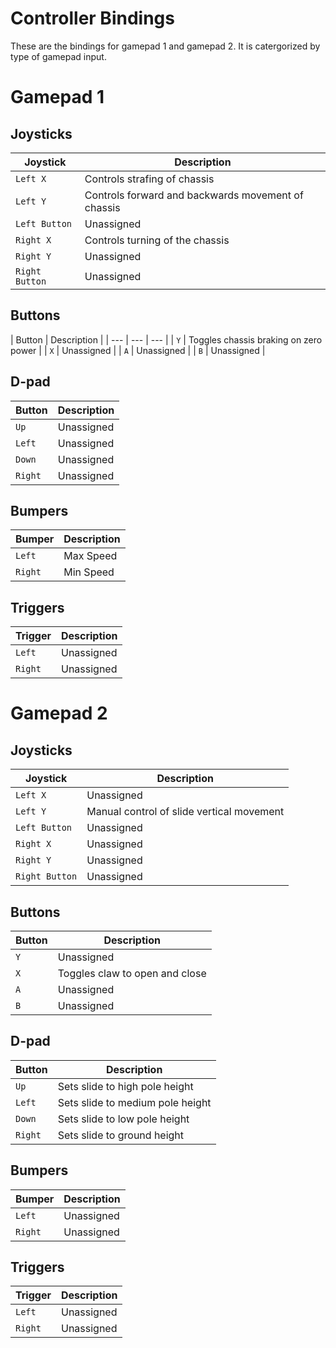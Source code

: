 # Controller Bindings
These are the bindings for gamepad 1 and gamepad 2. It is catergorized by type of gamepad input.

# Gamepad 1
Joysticks
---
| Joystick | Description |
| --- | --- |
| `Left X` | Controls strafing of chassis |
| `Left Y` | Controls forward and backwards movement of chassis |
| `Left Button` | Unassigned |
| `Right X` | Controls turning of the chassis |
| `Right Y` | Unassigned |
| `Right Button` | Unassigned |

Buttons
---
| Button | Description  |
| --- | --- | --- |
| `Y` | Toggles chassis braking on zero power |
| `X` | Unassigned |
| `A` | Unassigned |
| `B` | Unassigned |

D-pad
---
| Button | Description
| --- | --- |
| `Up` | Unassigned |
| `Left` | Unassigned |
| `Down` | Unassigned |
| `Right` | Unassigned |

Bumpers
---
| Bumper | Description |
| --- | --- |
| `Left` | Max Speed |
| `Right` | Min Speed |

Triggers
---
| Trigger | Description |
| --- | --- |
| `Left` | Unassigned |
| `Right` | Unassigned |

# Gamepad 2
Joysticks
---
| Joystick | Description |
| --- | --- |
| `Left X` | Unassigned |
| `Left Y` | Manual control of slide vertical movement |
| `Left Button` | Unassigned |
| `Right X` | Unassigned |
| `Right Y` | Unassigned |
| `Right Button` | Unassigned |


Buttons
---
| Button | Description  |
| --- | --- |
| `Y` | Unassigned |
| `X` | Toggles claw to open and close |
| `A` | Unassigned |
| `B` | Unassigned |

D-pad
---
| Button | Description
| --- | --- |
| `Up` | Sets slide to high pole height |
| `Left` | Sets slide to medium pole height |
| `Down` | Sets slide to low pole height |
| `Right` | Sets slide to ground height |

Bumpers
---
| Bumper | Description |
| --- | --- |
| `Left` | Unassigned |
| `Right` | Unassigned |

Triggers
---
| Trigger | Description |
| --- | --- |
| `Left` | Unassigned |
| `Right` | Unassigned |